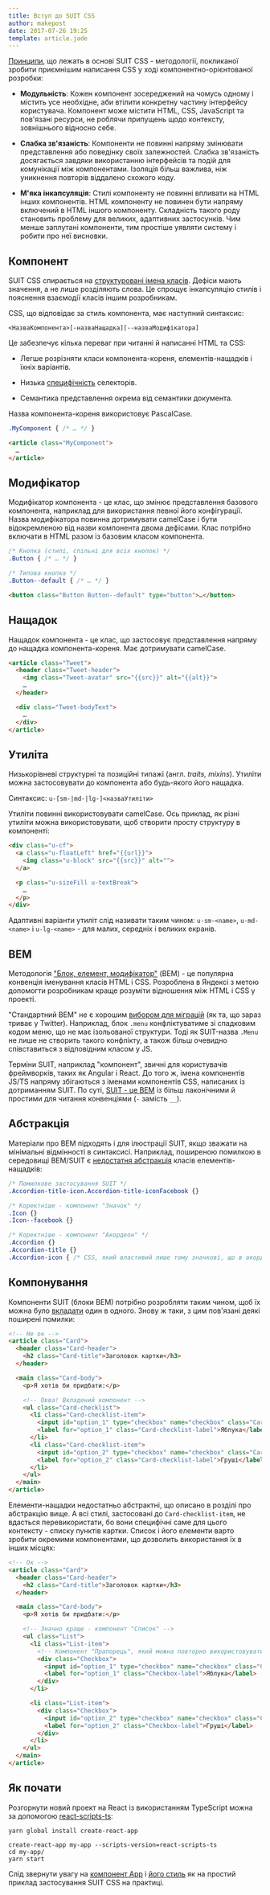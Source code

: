 ```yaml
---
title: Вступ до SUIT CSS
author: makepost
date: 2017-07-26 19:25
template: article.jade
---
```


[Принципи](https://github.com/suitcss/suit/blob/master/doc/design-principles.md), що лежать в основі SUIT CSS - методології, покликаної зробити приємнішим написання CSS у ході компонентно-орієнтованої розробки:

- **Модульність**: Кожен компонент зосереджений на чомусь одному і містить усе необхідне, аби втілити конкретну частину інтерфейсу користувача. Компонент може містити HTML, CSS, JavaScript та пов'язані ресурси, не роблячи припущень щодо контексту, зовнішнього відносно себе.

- **Слабка зв'язаність**: Компоненти не повинні напряму змінювати представлення або поведінку своїх залежностей. Слабка зв'язаність досягається завдяки використанню інтерфейсів та подій для комунікації між компонентами. Ізоляція більш важлива, ніж уникнення повторів віддалено схожого коду.

- **М'яка інкапсуляція**: Стилі компоненту не повинні впливати на HTML інших компонентів. HTML компоненту не повинен бути напряму включений в HTML іншого компоненту. Складність такого роду становить проблему для великих, адаптивних застосунків. Чим менше заплутані компоненти, тим простіше уявляти систему і робити про неї висновки.

## Компонент

SUIT CSS спирається на [структуровані імена класів](https://github.com/suitcss/suit/blob/master/doc/naming-conventions.md). Дефіси мають значення, а не лише розділяють слова. Це спрощує інкапсуляцію стилів і пояснення взаємодії класів іншим розробникам.

CSS, що відповідає за стиль компонента, має наступний синтаксис:

`<НазваКомпонента>[-назваНащадка][--назваМодифікатора]`

Це забезпечує кілька переваг при читанні й написанні HTML та CSS:

- Легше розрізняти класи компонента-кореня, елементів-нащадків і їхніх варіантів.

- Низька [специфічність](https://www.smashingmagazine.com/2007/07/css-specificity-things-you-should-know/) селекторів.

- Семантика представлення окрема від семантики документа.

Назва компонента-кореня використовує PascalCase.

```css
.MyComponent { /* … */ }
```

```html
<article class="MyComponent">
  …
</article>
```

## Модифікатор

Модифікатор компонента - це клас, що змінює представлення базового компонента, наприклад для використання певної його конфігурації. Назва модифікатора повинна дотримувати camelCase і бути відокремленою від назви компонента двома дефісами. Клас потрібно включати в HTML разом із базовим класом компонента.

```css
/* Кнопка (стилі, спільні для всіх кнопок) */
.Button { /* … */ }

/* Типова кнопка */
.Button--default { /* … */ }
```

```html
<button class="Button Button--default" type="button">…</button>
```

## Нащадок

Нащадок компонента - це клас, що застосовує представлення напряму до нащадка компонента-кореня. Має дотримувати camelCase.

```html
<article class="Tweet">
  <header class="Tweet-header">
    <img class="Tweet-avatar" src="{{src}}" alt="{{alt}}">
    …
  </header>

  <div class="Tweet-bodyText">
    …
  </div>
</article>
```

## Утиліта

Низькорівневі структурні та позиційні типажі (англ. *traits, mixins*). Утиліти можна застосовувати до компонента або будь-якого його нащадка.

Синтаксис: `u-[sm-|md-|lg-]<назваУтиліти>`

Утиліти повинні використовувати camelCase. Ось приклад, як різні утиліти можна використовувати, щоб створити просту структуру в компоненті:

```html
<div class="u-cf">
  <a class="u-floatLeft" href="{{url}}">
    <img class="u-block" src="{{src}}" alt="">
  </a>

  <p class="u-sizeFill u-textBreak">
    …
  </p>
</div>
```

Адаптивні варіанти утиліт слід називати таким чином: `u-sm-<name>`, `u-md-<name>` і `u-lg-<name>` - для малих, середніх і великих екранів.

## BEM

Методологія ["Блок, елемент, модифікатор"](https://css-tricks.com/bem-101/) (BEM) - це популярна конвенція іменування класів HTML і CSS. Розроблена в Яндексі з метою допомогти розробникам краще розуміти відношення між HTML і CSS у проекті.

"Стандартний BEM" не є хорошим [вибором для міграцій](https://github.com/suitcss/suit/issues/80#issuecomment-46094932) (як та, що зараз триває у Twitter). Наприклад, блок `.menu` конфліктуватиме зі спадковим кодом меню, що не має ізольованої структури. Тоді як SUIT-назва `.Menu` не лише не створить такого конфлікту, а також більш очевидно співставиться з відповідним класом у JS.

Терміни SUIT, наприклад "компонент", звичні для користувачів фреймворків, таких як Angular і React. До того ж, імена компонентів JS/TS напряму збігаються з іменами компонентів CSS, написаних із дотриманням SUIT. По суті, [SUIT - це BEM](https://www.reddit.com/r/Frontend/comments/40y9l3/bem_vs_advanced_selectors/cyyhmzz/) із більш лаконічними й простими для читання конвенціями (`-` замість `__`).

## Абстракція

Матеріали про BEM підходять і для ілюстрації SUIT, якщо зважати на мінімальні відмінності в синтаксисі. Наприклад, поширеною помилкою в середовищі BEM/SUIT є [недостатня абстракція](https://css-tricks.com/bem-101/#comment-1593627) класів елементів-нащадків:

```css
/* Помилкове застосування SUIT */
.Accordion-title-icon.Accordion-title-iconFacebook {}

/* Коректніше - компонент "Значок" */
.Icon {}
.Icon--facebook {}

/* Коректніше - компонент "Акордеон" */
.Accordion {}
.Accordion-title {}
.Accordion-icon { /* CSS, який властивий лише тому значкові, що в акордеоні */ }
```

## Компонування

Компоненти SUIT (блоки BEM) потрібно розробляти таким чином, щоб їх можна було [вкладати](https://www.smashingmagazine.com/2016/06/battling-bem-extended-edition-common-problems-and-how-to-avoid-them/#8-how-to-nest-components) один в одного. Знову ж таки, з цим пов'язані деякі поширені помилки:

```html
<!-- Не ок -->
<article class="Card">
  <header class="Card-header">
    <h2 class="Card-title">Заголовок картки</h3>
  </header>

  <main class="Card-body">
    <p>Я хотів би придбати:</p>

    <!-- Овва! Вкладений компонент -->
    <ul class="Card-checklist">
      <li class="Card-checklist-item">
        <input id="option_1" type="checkbox" name="checkbox" class="Card-checklist-input">
        <label for="option_1" class="Card-checklist-label">Яблука</label>
      </li>
      <li class="Card-checklist-item">
        <input id="option_2" type="checkbox" name="checkbox" class="Card-checklist-input">
        <label for="option_2" class="Card-checklist-label">Груші</label>
      </li>
    </ul>
  </main>
</article>
```

Елементи-нащадки недостатньо абстрактні, що описано в розділі про абстракцію вище. А всі стилі, застосовані до `Card-checklist-item`, не вдасться перевикористати, бо вони специфічні саме для цього контексту - списку пунктів картки. Список і його елементи варто зробити окремими компонентами, що дозволить використання їх в інших місцях:

```html
<!-- Ок -->
<article class="Card">
  <header class="Card-header">
    <h2 class="Card-title">Заголовок картки</h3>
  </header>

  <main class="Card-body">
    <p>Я хотів би придбати:</p>

    <!-- Значно краще - компонент "Список" -->
    <ul class="List">
      <li class="List-item">
        <!-- Компонент "Прапорець", який можна повторно використовувати -->
        <div class="Checkbox">
          <input id="option_1" type="checkbox" name="checkbox" class="Checkbox-input">
          <label for="option_1" class="Checkbox-label">Яблука</label>
        </div>
      </li>

      <li class="List-item">
        <div class="Checkbox">
          <input id="option_2" type="checkbox" name="checkbox" class="Checkbox-input">
          <label for="option_2" class="Checkbox-label">Груші</label>
        </div>
      </li>
    </ul>
  </main>
</article>
```

## Як почати

Розгорнути новий проект на React із використанням TypeScript можна за допомогою [react-scripts-ts](https://github.com/wmonk/create-react-app-typescript):

```
yarn global install create-react-app

create-react-app my-app --scripts-version=react-scripts-ts
cd my-app/
yarn start
```

Слід звернути увагу на [компонент App](https://github.com/wmonk/create-react-app-typescript/blob/master/packages/react-scripts/template/src/App.tsx) і [його стиль](https://github.com/wmonk/create-react-app-typescript/blob/master/packages/react-scripts/template/src/App.css) як на простий приклад застосування SUIT CSS на практиці.